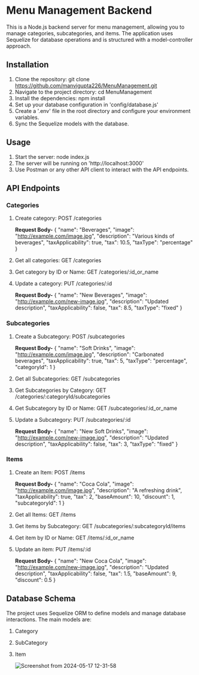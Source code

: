 # Menu Management Backend

This is a Node.js backend server for menu management, allowing you to manage categories, subcategories, and items. 
The application uses Sequelize for database operations and is structured with a model-controller approach.


## Installation
1. Clone the repository:  git clone https://github.com/manvigupta226/MenuManagement.git
2. Navigate to the project directory: cd MenuManagement
3. Install the dependencies: npm install
4. Set up your database configuration in 'config/database.js'
5. Create a '.env' file in the root directory and configure your environment variables.
6. Sync the Sequelize models with the database.


## Usage
1. Start the server: node index.js
2. The server will be running on 'http://localhost:3000'
3. Use Postman or any other API client to interact with the API endpoints.


## API Endpoints

### Categories

1. Create category: POST /categories

   **Request Body-**
    {
  "name": "Beverages",
  "image": "http://example.com/image.jpg",
  "description": "Various kinds of beverages",
  "taxApplicability": true,
  "tax": 10.5,
  "taxType": "percentage"
}


2. Get all categories: GET /categories

3. Get category by ID or Name: GET /categories/:id_or_name

4. Update a category: PUT /categories/:id

   **Request Body-**
   {
  "name": "New Beverages",
  "image": "http://example.com/new-image.jpg",
  "description": "Updated description",
  "taxApplicability": false,
  "tax": 8.5,
  "taxType": "fixed"
}


### Subcategories

1. Create a Subcategory: POST /subcategories

    **Request Body-**
   {
  "name": "Soft Drinks",
  "image": "http://example.com/image.jpg",
  "description": "Carbonated beverages",
  "taxApplicability": true,
  "tax": 5,
  "taxType": "percentage",
  "categoryId": 1
}


2. Get all Subcategories: GET /subcategories

3. Get Subcategories by Category: GET /categories/:categoryId/subcategories

4. Get Subcategory by ID or Name: GET /subcategories/:id_or_name

5. Update a Subcategory: PUT /subcategories/:id

   **Request Body-**
   {
  "name": "New Soft Drinks",
  "image": "http://example.com/new-image.jpg",
  "description": "Updated description",
  "taxApplicability": false,
  "tax": 3,
  "taxType": "fixed"
}


### Items

1. Create an Item: POST /items

   **Request Body-**
   {
  "name": "Coca Cola",
  "image": "http://example.com/image.jpg",
  "description": "A refreshing drink",
  "taxApplicability": true,
  "tax": 2,
  "baseAmount": 10,
  "discount": 1,
  "subcategoryId": 1
}


2. Get all Items: GET /items

3. Get items by Subcategory: GET /subcategories/:subcategoryId/items

4. Get item by ID or Name: GET /items/:id_or_name

5. Update an item: PUT /items/:id

   **Request Body-**
   {
  "name": "New Coca Cola",
  "image": "http://example.com/new-image.jpg",
  "description": "Updated description",
  "taxApplicability": false,
  "tax": 1.5,
  "baseAmount": 9,
  "discount": 0.5
}


## Database Schema
The project uses Sequelize ORM to define models and manage database interactions. The main models are:
1. Category
2. SubCategory
3. Item

   ![Screenshot from 2024-05-17 12-31-58](https://github.com/manvigupta226/MenuManagement/assets/107646725/92e20e3f-ee74-47ab-81b8-b72cb17f0345)



   







   
